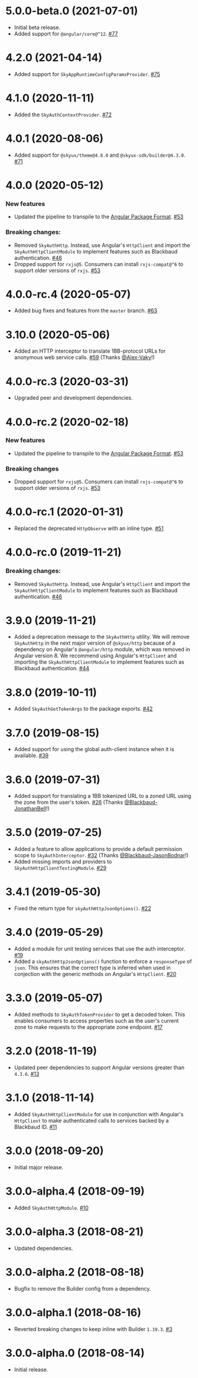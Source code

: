 # 5.0.0-beta.0 (2021-07-01)

- Initial beta release.
- Added support for `@angular/core@^12`. [#77](https://github.com/blackbaud/skyux-http/pull/77)

# 4.2.0 (2021-04-14)

- Added support for `SkyAppRuntimeConfigParamsProvider`. [#75](https://github.com/blackbaud/skyux-http/pull/75)

# 4.1.0 (2020-11-11)

- Added the `SkyAuthContextProvider`. [#72](https://github.com/blackbaud/skyux-http/pull/72)

# 4.0.1 (2020-08-06)

- Added support for `@skyux/theme@4.8.0` and `@skyux-sdk/builder@4.3.0`. [#71](https://github.com/blackbaud/skyux-http/pull/71)

# 4.0.0 (2020-05-12)

### New features

- Updated the pipeline to transpile to the [Angular Package Format](https://docs.google.com/document/d/1CZC2rcpxffTDfRDs6p1cfbmKNLA6x5O-NtkJglDaBVs/preview). [#53](https://github.com/blackbaud/skyux-http/pull/53)

### Breaking changes:

- Removed `SkyAuthHttp`. Instead, use Angular's `HttpClient` and import the `SkyAuthHttpClientModule` to implement features such as Blackbaud authentication. [#46](https://github.com/blackbaud/skyux-http/pull/46)
- Dropped support for `rxjs@5`. Consumers can install `rxjs-compat@^6` to support older versions of `rxjs`. [#53](https://github.com/blackbaud/skyux-http/pull/53)

# 4.0.0-rc.4 (2020-05-07)

- Added bug fixes and features from the `master` branch. [#63](https://github.com/blackbaud/skyux-http/pull/63)

# 3.10.0 (2020-05-06)

- Added an HTTP interceptor to translate 1BB-protocol URLs for anonymous web service calls. [#59](https://github.com/blackbaud/skyux-http/pull/59) (Thanks [@Alex-Vaky](https://github.com/Alex-Vaky)!)

# 4.0.0-rc.3 (2020-03-31)

- Upgraded peer and development dependencies.

# 4.0.0-rc.2 (2020-02-18)

### New features

- Updated the pipeline to transpile to the [Angular Package Format](https://docs.google.com/document/d/1CZC2rcpxffTDfRDs6p1cfbmKNLA6x5O-NtkJglDaBVs/preview). [#53](https://github.com/blackbaud/skyux-http/pull/53)

### Breaking changes

- Dropped support for `rxjs@5`. Consumers can install `rxjs-compat@^6` to support older versions of `rxjs`. [#53](https://github.com/blackbaud/skyux-http/pull/53)

# 4.0.0-rc.1 (2020-01-31)

- Replaced the deprecated `HttpObserve` with an inline type. [#51](https://github.com/blackbaud/skyux-http/pull/51)

# 4.0.0-rc.0 (2019-11-21)

### Breaking changes:

- Removed `SkyAuthHttp`. Instead, use Angular's `HttpClient` and import the `SkyAuthHttpClientModule` to implement features such as Blackbaud authentication. [#46](https://github.com/blackbaud/skyux-http/pull/46)

# 3.9.0 (2019-11-21)

- Added a deprecation message to the `SkyAuthHttp` utility. We will remove `SkyAuthHttp` in the next major version of `@skyux/http` because of a dependency on Angular's `@angular/http` module, which was removed in Angular version 8. We recommend using Angular's `HttpClient` and importing the `SkyAuthHttpClientModule` to implement features such as Blackbaud authentication. [#44](https://github.com/blackbaud/skyux-http/pull/44)

# 3.8.0 (2019-10-11)

- Added `SkyAuthGetTokenArgs` to the package exports. [#42](https://github.com/blackbaud/skyux-http/pull/42)

# 3.7.0 (2019-08-15)

- Added support for using the global auth-client instance when it is available. [#39](https://github.com/blackbaud/skyux-http/pull/39)

# 3.6.0 (2019-07-31)

- Added support for translating a 1BB tokenized URL to a zoned URL using the zone from the user's token. [#26](https://github.com/blackbaud/skyux-http/pull/26) (Thanks [@Blackbaud-JonathanBell](https://github.com/Blackbaud-JonathanBell)!)

# 3.5.0 (2019-07-25)

- Added a feature to allow applications to provide a default permission scope to `SkyAuthInterceptor`. [#32](https://github.com/blackbaud/skyux-http/pull/32) (Thanks [@Blackbaud-JasonBodnar](https://github.com/Blackbaud-JasonBodnar)!)
- Added missing imports and providers to `SkyAuthHttpClientTestingModule`. [#29](https://github.com/blackbaud/skyux-http/pull/29)

# 3.4.1 (2019-05-30)

- Fixed the return type for `skyAuthHttpJsonOptions()`. [#22](https://github.com/blackbaud/skyux-http/pull/22)

# 3.4.0 (2019-05-29)

- Added a module for unit testing services that use the auth interceptor. [#19](https://github.com/blackbaud/skyux-http/pull/19)
- Added a `skyAuthHttpJsonOptions()` function to enforce a `responseType` of `json`. This ensures that the correct type is inferred when used in conjection with the generic methods on Angular's `HttpClient`. [#20](https://github.com/blackbaud/skyux-http/pull/20)

# 3.3.0 (2019-05-07)

- Added methods to `SkyAuthTokenProvider` to get a decoded token. This enables consumers to access properties such as the user's current zone to make requests to the appropriate zone endpoint. [#17](https://github.com/blackbaud/skyux-http/pull/17)

# 3.2.0 (2018-11-19)

- Updated peer dependencies to support Angular versions greater than `4.3.6`. [#13](https://github.com/blackbaud/skyux-http/pull/13)

# 3.1.0 (2018-11-14)

- Added `SkyAuthHttpClientModule` for use in conjunction with Angular's `HttpClient` to make authenticated calls to services backed by a Blackbaud ID. [#11](https://github.com/blackbaud/skyux-http/pull/11)

# 3.0.0 (2018-09-20)

- Initial major release.

# 3.0.0-alpha.4 (2018-09-19)

- Added `SkyAuthHttpModule`. [#10](https://github.com/blackbaud/skyux-http/pull/10)

# 3.0.0-alpha.3 (2018-08-21)

- Updated dependencies.

# 3.0.0-alpha.2 (2018-08-18)

- Bugfix to remove the Builder config from a dependency.

# 3.0.0-alpha.1 (2018-08-16)

- Reverted breaking changes to keep inline with Builder `1.19.3`. [#3](https://github.com/blackbaud/skyux-http/pull/3)

# 3.0.0-alpha.0 (2018-08-14)

- Initial release.
